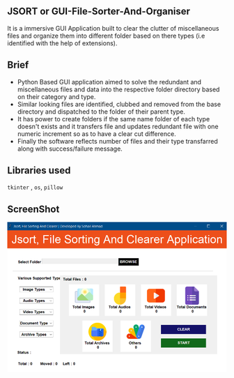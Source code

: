 ## JSORT or GUI-File-Sorter-And-Organiser
It is a immersive GUI Application built to clear the clutter of miscellaneous files and organize them into different folder based on there types (i.e identified with the help of extensions).

## Brief
- Python Based GUI application aimed to solve the redundant and miscellaneous files and data into the respective folder directory based on their category and type.
- Similar looking files are identified, clubbed and removed from the base directory and dispatched to the folder of their parent type.
- It has power to create folders if the same name folder of each type doesn't exists and it transfers file and updates redundant file with one numeric increment so as to have a clear cut difference.
- Finally the software reflects number of files and their type transfarred along with success/failure message.

## Libraries used
`tkinter` , `os`, `pillow`

## ScreenShot

![HomeScreen](/Assets/Screenshot1.png)
